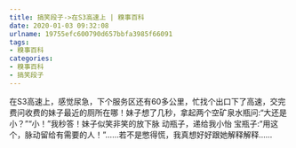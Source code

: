 ```yaml
---
title: 搞笑段子->在S3高速上 | 糗事百科
date: 2020-01-03 09:32:08
urlname: 19755efc600790d657bbfa3985f66091
tags: 
- 糗事百科
categories:
- 糗事百科
- 搞笑段子
---
```

在S3高速上，感觉尿急，下个服务区还有60多公里，忙找个出口下了高速，交完费问收费的妹子最近的厕所在哪！妹子想了几秒，拿起两个空矿泉水瓶问:“大还是小？”“小！”我秒答！妹子似笑非笑的放下脉 动瓶子，递给我小怡 宝瓶子:“用这个，脉动留给有需要的人！”……若不是憋得慌，我真想好好跟她解释解释……


